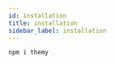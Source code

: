 ```yaml
---
id: installation
title: installation
sidebar_label: installation
---
```


```bash {1}
npm i themy
```
